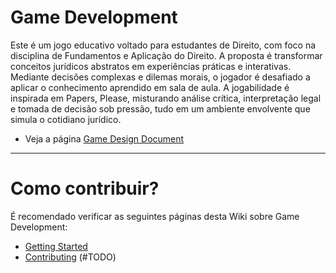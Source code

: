 # Game Development

Este é um jogo educativo voltado para estudantes de Direito, com foco na disciplina de Fundamentos e Aplicação do Direito. A proposta é transformar conceitos jurídicos abstratos em experiências práticas e interativas. Mediante decisões complexas e dilemas morais, o jogador é desafiado a aplicar o conhecimento aprendido em sala de aula. A jogabilidade é inspirada em Papers, Please, misturando análise crítica, interpretação legal e tomada de decisão sob pressão, tudo em um ambiente envolvente que simula o cotidiano jurídico.

- Veja a página [Game Design Document](game-design-document.md)

---

# Como contribuir?

É recomendado verificar as seguintes páginas desta Wiki sobre Game Development:

- [Getting Started](./getting-started.md)
- [Contributing](#) (#TODO)